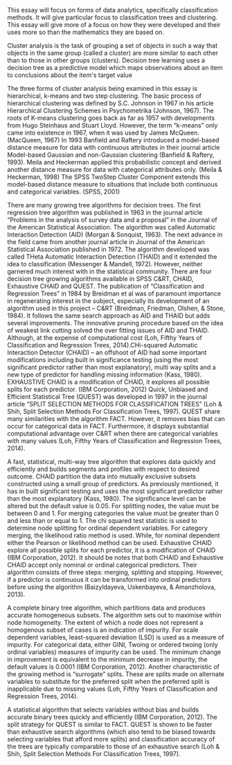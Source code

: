 This essay will focus on forms of data analytics, specifically classification methods. It will give particular focus to classification trees and clustering. This essay will give more of a focus on how they were developed and their uses more so than the mathematics they are based on. 

Cluster analysis is the task of grouping a set of objects in such a way that objects in the same group (called a cluster) are more similar to each other than to those in other groups (clusters). Decision tree learning uses a decision tree as a predictive model which maps observations about an item to conclusions about the item's target value

The three forms of cluster analysis being examined in this essay is hierarchical, k-means and two step clustering. The basic process of hierarchical clustering was defined by S.C. Johnson in 1967 in his article Hierarchical Clustering Schemes in Psychometrika (Johnson, 1967). The roots of K-means clustering goes back as far as 1957 with developments from Hugo Steinhaus and Stuart Lloyd. However, the term “k-means” only came into existence in 1967, when it was used by James McQueen. (MacQueen, 1967) In 1993 Banfield and Raftery introduced a model-based distance measure for data with continuous attributes in their journal article Model-based Gaussian and non-Gaussian clustering (Banfield & Raftery, 1993). Meila and Heckerman applied this probabilistic concept and derived another distance measure for data with categorical attributes only. (Meila & Heckerman, 1998) The SPSS TwoStep Cluster Component extends this model-based distance measure to situations that include both continuous and categorical variables. (SPSS, 2001)

There are many growing tree algorithms for decision trees. The first regression tree algorithm was published in 1963 in the journal article “Problems in the analysis of survey data and a proposal” in the Journal of the American Statistical Association. The algorithm was called Automatic Interaction Detection (AID) (Morgan & Sonquist, 1963). The next advance in the field came from another journal article in Journal of the American Statistical Association published in 1972. The algorithm developed was called THeta Automatic Interaction Detection (THAID) and it extended the idea to classification (Messenger & Mandell, 1972). However, neither garnered much interest with in the statistical community. There are four decision tree growing algorithms available in SPSS C&RT, CHAID, Exhaustive CHAID and QUEST. The publication of “Classification and Regression Trees” in 1984 by Breidman et al was of paramount importance in regenerating interest in the subject, especially its development of an algorithm used in this project – C&RT (Breidman, Friedman, Olshen, & Stone, 1984). It follows the same search approach as AID and THAID but adds several improvements. The innovative pruning procedure based on the idea of weakest link cutting solved the over fitting issues of AID and THAID. Although, at the expense of computational cost (Loh, Fifthy Years of Classification and Regression Trees, 2014).CHi-squared Automatic Interaction Detector (CHAID) – an offshoot of AID had some important modifications including built in significance testing (using the most significant predictor rather than most explanatory), multi way splits and a new type of predictor for handling missing information (Kass, 1980). EXHAUSTIVE CHAID is a modification of CHAID, it explores all possible splits for each predictor. (IBM Corporation, 2012)  Quick, Unbiased and Efficient Statistical Tree (QUEST) was developed in 1997 in the journal article “SPLIT SELECTION METHODS FOR CLASSIFICATION TREES” (Loh & Shih, Split Selection Methods For Classification Trees, 1997). QUEST share many similarities with the algorithm FACT. However, it removes bias that can occur for categorical data in FACT. Furthermore, it displays substantial computational advantage over C&RT when there are categorical variables with many values (Loh, Fifthy Years of Classification and Regression Trees, 2014).

A fast, statistical, multi-way tree algorithm that explores data quickly and efficiently and builds segments and profiles with respect to desired outcome. CHAID partition the data into mutually exclusive subsets constructed using a small group of predictors. As previously mentioned, it has in built significant testing and uses the most significant predictor rather than the most explanatory (Kass, 1980). The significance level can be altered but the default value is 0.05. For splitting nodes, the value must be between 0 and 1. For merging categories the value must be greater than 0 and less than or equal to 1. The chi squared test statistic is used to determine node splitting for ordinal dependent variables. For category merging, the likelihood ratio method is used. While, for nominal dependent either the Pearson or likelihood method can be used. Exhaustive CHAID explore all possible splits for each predictor, it is a modification of CHAID (IBM Corporation, 2012). It should be notes that both CHAID and Exhaustive CHAID accept only nominal or ordinal categorical predictors. Their algorithm consists of three steps: merging, splitting and stopping. However, if a predictor is continuous it can be transformed into ordinal predictors before using the algorithm (Baizyldayeva, Uskenbayeva, & Amanzholova, 2013).

A complete binary tree algorithm, which partitions data and produces accurate homogeneous subsets. The algorithm sets out to maximise within node homogeneity. The extent of which a node does not represent a homogenous subset of cases is an indication of impurity. For scale dependent variables, least-squared deviation (LSD) is used as a measure of impurity. For categorical data, either GINI, Twoing or ordered twoing (only ordinal variables) measures of impurity can be used. The minimum change in improvement is equivalent to the minimum decrease in impurity, the default values is 0.0001 (IBM Corporation, 2012). Another characteristic of the growing method is “surrogate” splits. These are splits made on alternate variables to substitute for the preferred split when the preferred split is inapplicable due to missing values (Loh, Fifthy Years of Classification and Regression Trees, 2014). 

A statistical algorithm that selects variables without bias and builds accurate binary trees quickly and efficiently (IBM Corporation, 2012).  The split strategy for QUEST is similar to FACT. QUEST is shown to be faster than exhaustive search algorithms (which also tend to be biased towards selecting variables that afford more splits) and classification accuracy of the trees are typically comparable to those of an exhaustive search (Loh & Shih, Split Selection Methods For Classification Trees, 1997). 



